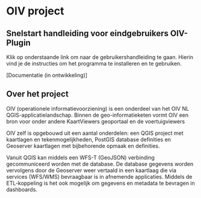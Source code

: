 # OIV project

## Snelstart handleiding voor eindgebruikers OIV-Plugin

Klik op onderstaande link om naar de gebruikershandleiding te gaan.
Hierin vind je de instructies om het programma te installeren en te gebruiken.

[Documentatie (in ontwikkeling)]

## Over het project

OIV (operationele informatievoorziening) is een onderdeel van het OIV NL QGIS-applicatielandschap. Binnen de geo-informatieketen vormt OIV een bron voor onder andere KaartViewers geoportaal en de voertuigviewers

OIV zelf is opgebouwd uit een aantal onderdelen: een QGIS project met kaartlagen en tekenmogelijkheden, PostGIS database definities en Geoserver kaartlagen met bijbehorende opmaak en definities.

Vanuit QGIS kan middels een WFS-T (GeoJSON) verbinding gecommuniceerd worden met de database. De database gegevens worden vervolgens door de Geoserver weer vertaald in een kaartlaag die via services (WFS/WMS) bevraagbaar is in afnemende applicaties. Middels de ETL-koppeling is het ook mogelijk om gegevens en metadata te bevragen in dashboards.
